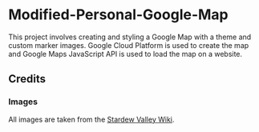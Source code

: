 # Modified-Personal-Google-Map
This project involves creating and styling a Google Map with a theme and custom marker images. Google Cloud Platform is used to create the map and Google Maps JavaScript API is used to load the map on a website.

## Credits

### Images
All images are taken from the [Stardew Valley Wiki](https://stardewvalleywiki.com/Category:Images).

<!--## Preview of map
![Preview of map]()-->
